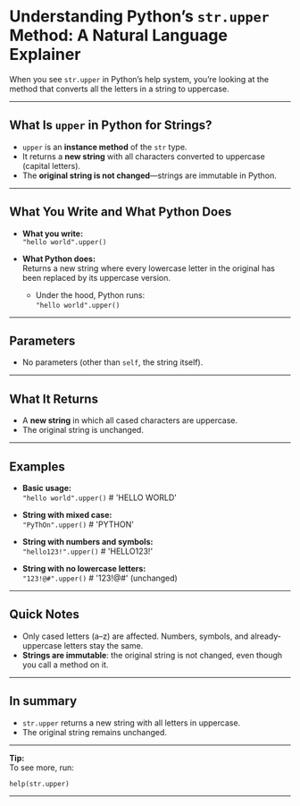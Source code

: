 # Understanding Python’s `str.upper` Method: A Natural Language Explainer

When you see `str.upper` in Python’s help system, you’re looking at the method that converts all the letters in a string to uppercase.

---

## What Is `upper` in Python for Strings?

- `upper` is an **instance method** of the `str` type.
- It returns a **new string** with all characters converted to uppercase (capital letters).
- The **original string is not changed**—strings are immutable in Python.

---

## What You Write and What Python Does

- **What you write:**  
    `"hello world".upper()`

- **What Python does:**  
    Returns a new string where every lowercase letter in the original has been replaced by its uppercase version.  
    - Under the hood, Python runs:  
      `"hello world".upper()`

---

## Parameters

- No parameters (other than `self`, the string itself).

---

## What It Returns

- A **new string** in which all cased characters are uppercase.
- The original string is unchanged.

---

## Examples

- **Basic usage:**  
      `"hello world".upper()`          # 'HELLO WORLD'

- **String with mixed case:**  
      `"PyThOn".upper()`               # 'PYTHON'

- **String with numbers and symbols:**  
      `"hello123!".upper()`            # 'HELLO123!'

- **String with no lowercase letters:**  
      `"123!@#".upper()`               # '123!@#' (unchanged)

---

## Quick Notes

- Only cased letters (a–z) are affected. Numbers, symbols, and already-uppercase letters stay the same.
- **Strings are immutable**: the original string is not changed, even though you call a method on it.

---

## In summary

- `str.upper` returns a new string with all letters in uppercase.
- The original string remains unchanged.

---

**Tip:**  
To see more, run:

    help(str.upper)

---
